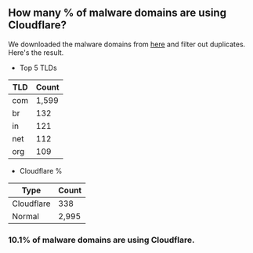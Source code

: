 ## How many % of malware domains are using Cloudflare?


We downloaded the malware domains from [here](https://urlhaus.abuse.ch) and filter out duplicates.
Here's the result.


[//]: # (start replacement)


- Top 5 TLDs

| TLD | Count |
| --- | --- |
| com | 1,599 |
| br | 132 |
| in | 121 |
| net | 112 |
| org | 109 |


- Cloudflare %

| Type | Count |
| --- | --- |
| Cloudflare | 338 |
| Normal | 2,995 |


### 10.1% of malware domains are using Cloudflare.